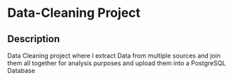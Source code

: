 # Data-Cleaning Project

## Description
Data Cleaning project where I extract Data from multiple sources and join them all together for analysis purposes and upload them into a PostgreSQL Database
